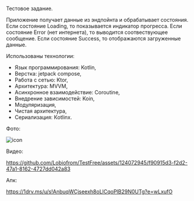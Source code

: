 Тестовое задание.

Приложение получает данные из эндпойнта и обрабатывает состояния.
Если состояние Loading, то показывается индикатор прогресса.
Если состояние Error (нет интернета), то выводится соотвествующее сообщение.
Если состояние Success, то отображаются загруженные данные.

Использованы технологии:
- Язык программирования: Kotlin,
- Верстка: jetpack compose,
- Работа с сетью: Ktor,
- Архитектура: MVVM,
- Асинхронное взаимодействие: Coroutine,
- Внедрение зависимостей: Koin,
- Модуляризация,
- Чистая архитектура,
- Сериализация: Кotlinx.

Фото:

![icon](https://github.com/Lobiofrom/TestFree/assets/124072945/ecdbfcf1-235b-453d-8e56-038209e91bac)

Видео:

https://github.com/Lobiofrom/TestFree/assets/124072945/f90915d3-f2d2-47a1-8162-4727dd042a83

Апк:

https://1drv.ms/u/s!AnbuqWCjseexh8oLlCqoPlB29N0UTg?e=wLxufO

